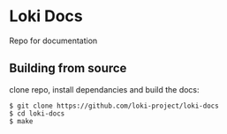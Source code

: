 # Loki Docs

Repo for documentation


## Building from source

clone repo, install dependancies and build the docs:
    
    $ git clone https://github.com/loki-project/loki-docs
    $ cd loki-docs
    $ make
    
